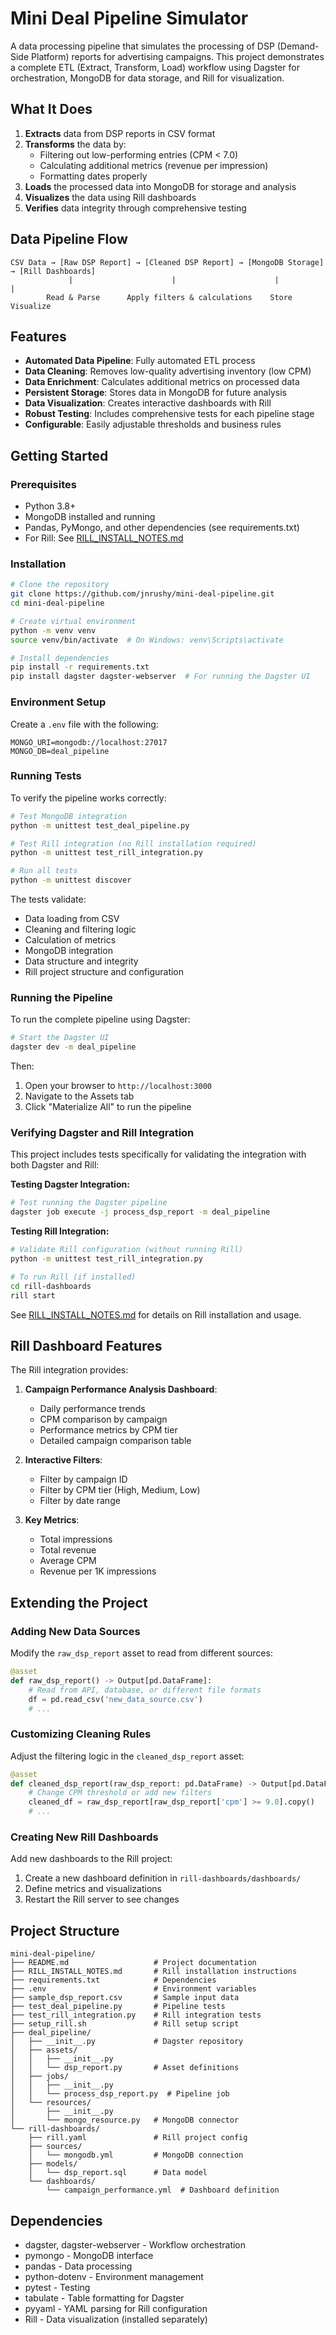 # Mini Deal Pipeline Simulator

A data processing pipeline that simulates the processing of DSP (Demand-Side Platform) reports for advertising campaigns. This project demonstrates a complete ETL (Extract, Transform, Load) workflow using Dagster for orchestration, MongoDB for data storage, and Rill for visualization.

## What It Does

1. **Extracts** data from DSP reports in CSV format
2. **Transforms** the data by:
   - Filtering out low-performing entries (CPM < 7.0)
   - Calculating additional metrics (revenue per impression)
   - Formatting dates properly
3. **Loads** the processed data into MongoDB for storage and analysis
4. **Visualizes** the data using Rill dashboards
5. **Verifies** data integrity through comprehensive testing

## Data Pipeline Flow

```
CSV Data → [Raw DSP Report] → [Cleaned DSP Report] → [MongoDB Storage] → [Rill Dashboards]
             |                      |                      |                   |
        Read & Parse      Apply filters & calculations    Store          Visualize
```

## Features

- **Automated Data Pipeline**: Fully automated ETL process
- **Data Cleaning**: Removes low-quality advertising inventory (low CPM)
- **Data Enrichment**: Calculates additional metrics on processed data
- **Persistent Storage**: Stores data in MongoDB for future analysis
- **Data Visualization**: Creates interactive dashboards with Rill
- **Robust Testing**: Includes comprehensive tests for each pipeline stage
- **Configurable**: Easily adjustable thresholds and business rules

## Getting Started

### Prerequisites

- Python 3.8+
- MongoDB installed and running
- Pandas, PyMongo, and other dependencies (see requirements.txt)
- For Rill: See [RILL_INSTALL_NOTES.md](RILL_INSTALL_NOTES.md)

### Installation

```bash
# Clone the repository
git clone https://github.com/jnrushy/mini-deal-pipeline.git
cd mini-deal-pipeline

# Create virtual environment
python -m venv venv
source venv/bin/activate  # On Windows: venv\Scripts\activate

# Install dependencies
pip install -r requirements.txt
pip install dagster dagster-webserver  # For running the Dagster UI
```

### Environment Setup

Create a `.env` file with the following:
```
MONGO_URI=mongodb://localhost:27017
MONGO_DB=deal_pipeline
```

### Running Tests

To verify the pipeline works correctly:

```bash
# Test MongoDB integration
python -m unittest test_deal_pipeline.py

# Test Rill integration (no Rill installation required)
python -m unittest test_rill_integration.py

# Run all tests
python -m unittest discover
```

The tests validate:
- Data loading from CSV
- Cleaning and filtering logic
- Calculation of metrics
- MongoDB integration
- Data structure and integrity
- Rill project structure and configuration

### Running the Pipeline

To run the complete pipeline using Dagster:

```bash
# Start the Dagster UI
dagster dev -m deal_pipeline
```

Then:
1. Open your browser to `http://localhost:3000`
2. Navigate to the Assets tab
3. Click "Materialize All" to run the pipeline

### Verifying Dagster and Rill Integration

This project includes tests specifically for validating the integration with both Dagster and Rill:

**Testing Dagster Integration:**
```bash
# Test running the Dagster pipeline
dagster job execute -j process_dsp_report -m deal_pipeline
```

**Testing Rill Integration:**
```bash
# Validate Rill configuration (without running Rill)
python -m unittest test_rill_integration.py

# To run Rill (if installed)
cd rill-dashboards
rill start
```

See [RILL_INSTALL_NOTES.md](RILL_INSTALL_NOTES.md) for details on Rill installation and usage.

## Rill Dashboard Features

The Rill integration provides:

1. **Campaign Performance Analysis Dashboard**:
   - Daily performance trends
   - CPM comparison by campaign
   - Performance metrics by CPM tier
   - Detailed campaign comparison table

2. **Interactive Filters**:
   - Filter by campaign ID
   - Filter by CPM tier (High, Medium, Low)
   - Filter by date range

3. **Key Metrics**:
   - Total impressions
   - Total revenue
   - Average CPM
   - Revenue per 1K impressions

## Extending the Project

### Adding New Data Sources

Modify the `raw_dsp_report` asset to read from different sources:

```python
@asset
def raw_dsp_report() -> Output[pd.DataFrame]:
    # Read from API, database, or different file formats
    df = pd.read_csv('new_data_source.csv')
    # ...
```

### Customizing Cleaning Rules

Adjust the filtering logic in the `cleaned_dsp_report` asset:

```python
@asset
def cleaned_dsp_report(raw_dsp_report: pd.DataFrame) -> Output[pd.DataFrame]:
    # Change CPM threshold or add new filters
    cleaned_df = raw_dsp_report[raw_dsp_report['cpm'] >= 9.0].copy()
    # ...
```

### Creating New Rill Dashboards

Add new dashboards to the Rill project:

1. Create a new dashboard definition in `rill-dashboards/dashboards/`
2. Define metrics and visualizations
3. Restart the Rill server to see changes

## Project Structure

```
mini-deal-pipeline/
├── README.md                   # Project documentation
├── RILL_INSTALL_NOTES.md       # Rill installation instructions
├── requirements.txt            # Dependencies
├── .env                        # Environment variables
├── sample_dsp_report.csv       # Sample input data
├── test_deal_pipeline.py       # Pipeline tests
├── test_rill_integration.py    # Rill integration tests
├── setup_rill.sh               # Rill setup script
├── deal_pipeline/
│   ├── __init__.py             # Dagster repository
│   ├── assets/
│   │   ├── __init__.py
│   │   └── dsp_report.py       # Asset definitions
│   ├── jobs/
│   │   ├── __init__.py
│   │   └── process_dsp_report.py  # Pipeline job
│   └── resources/
│       ├── __init__.py
│       └── mongo_resource.py   # MongoDB connector
└── rill-dashboards/
    ├── rill.yaml               # Rill project config
    ├── sources/
    │   └── mongodb.yml         # MongoDB connection
    ├── models/
    │   └── dsp_report.sql      # Data model
    └── dashboards/
        └── campaign_performance.yml  # Dashboard definition
```

## Dependencies

- dagster, dagster-webserver - Workflow orchestration
- pymongo - MongoDB interface
- pandas - Data processing
- python-dotenv - Environment management
- pytest - Testing
- tabulate - Table formatting for Dagster
- pyyaml - YAML parsing for Rill configuration
- Rill - Data visualization (installed separately) 